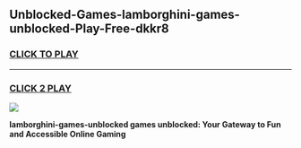 
## Unblocked-Games-lamborghini-games-unblocked-Play-Free-dkkr8
<h3>
<a href="https://premium76.site?title=lamborghini-games-unblocked&ref=19M">CLICK TO PLAY</a></h3>
<hr>

<h3>
<a href="https://premium76.site?title=lamborghini-games-unblocked&ref=19M">CLICK 2 PLAY</a>
  
</h3>

<a href="https://premium76.site?title=lamborghini-games-unblocked&ref=19M"><img src="https://clearcache.store/games.png"></a>


**lamborghini-games-unblocked games unblocked: Your Gateway to Fun and Accessible Online Gaming**
